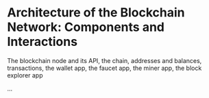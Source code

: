 # Architecture of the Blockchain Network: Components and Interactions

The blockchain node and its API, the chain, addresses and balances, transactions, the wallet app, the faucet app, the miner app, the block explorer app

...
